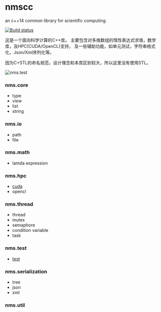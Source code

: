 # nmscc
an c++14 common library for scientific computing.

[![Build status](https://ci.appveyor.com/api/projects/status/ry9oa2mxrj8hk613/branch/master?svg=true)](https://ci.appveyor.com/project/lumpyzhu/nmscc/branch/master)

这是一个面向科学计算的C++库。
主要包含对多维数组的惰性表达式求值，数学库，及HPC(CUDA/OpenCL)支持，
及一些辅助功能，如单元测试，字符串格式化，Json/Xml序列化等。

因为C+STL的命名规范，设计理念和本库区别较大，所以这里没有使用STL。

![nms.test](https://github.com/lumpyzhu/nmscc/blob/master/doc/nms.test.gif)

### nms.core
- type
- view
- list
- string

### nms.io
- path
- file

### nms.math
- lamda expression

### nms.hpc
- [cuda](/doc/nms.hpc.cuda.md)
- opencl

### nms.thread
- thread
- mutex
- semaphore
- condition variable
- task

### nms.test
- [test](/doc/nms.test.md)

### nms.serialization
- tree
- json
- xml

### nms.util


